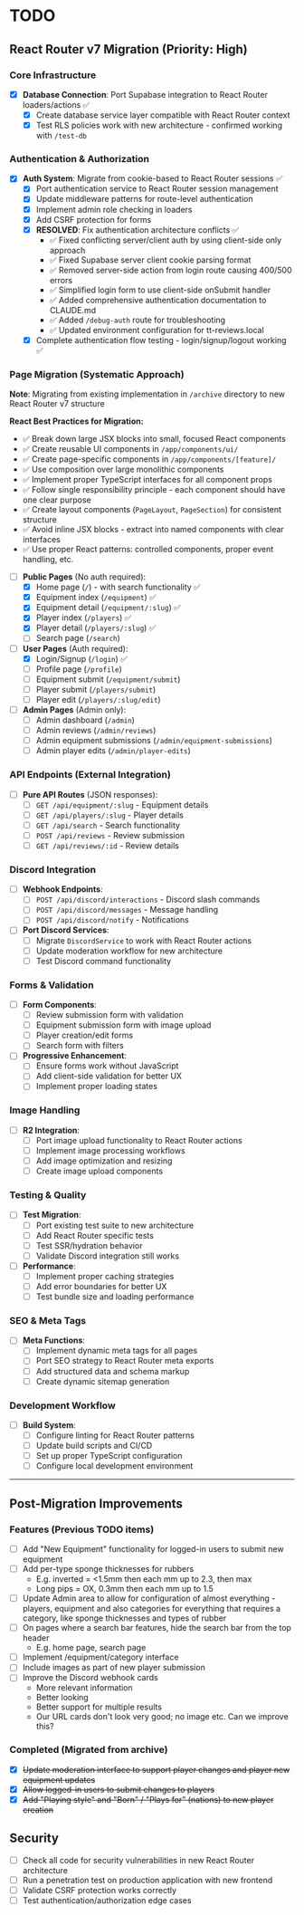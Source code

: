 # TODO

## React Router v7 Migration (Priority: High)

### Core Infrastructure
- [x] **Database Connection**: Port Supabase integration to React Router loaders/actions ✅
  - [x] Create database service layer compatible with React Router context
  - [x] Test RLS policies work with new architecture - confirmed working with `/test-db`

### Authentication & Authorization  
- [x] **Auth System**: Migrate from cookie-based to React Router sessions ✅
  - [x] Port authentication service to React Router session management
  - [x] Update middleware patterns for route-level authentication  
  - [x] Implement admin role checking in loaders
  - [x] Add CSRF protection for forms
  - [x] **RESOLVED**: Fix authentication architecture conflicts ✅
    - ✅ Fixed conflicting server/client auth by using client-side only approach
    - ✅ Fixed Supabase server client cookie parsing format
    - ✅ Removed server-side action from login route causing 400/500 errors
    - ✅ Simplified login form to use client-side onSubmit handler
    - ✅ Added comprehensive authentication documentation to CLAUDE.md
    - ✅ Added `/debug-auth` route for troubleshooting
    - ✅ Updated environment configuration for tt-reviews.local
  - [x] Complete authentication flow testing - login/signup/logout working ✅

### Page Migration (Systematic Approach)
**Note**: Migrating from existing implementation in `/archive` directory to new React Router v7 structure

**React Best Practices for Migration:**
- ✅ Break down large JSX blocks into small, focused React components
- ✅ Create reusable UI components in `/app/components/ui/` 
- ✅ Create page-specific components in `/app/components/[feature]/`
- ✅ Use composition over large monolithic components
- ✅ Implement proper TypeScript interfaces for all component props
- ✅ Follow single responsibility principle - each component should have one clear purpose
- ✅ Create layout components (`PageLayout`, `PageSection`) for consistent structure
- ✅ Avoid inline JSX blocks - extract into named components with clear interfaces
- ✅ Use proper React patterns: controlled components, proper event handling, etc.

- [ ] **Public Pages** (No auth required):
  - [x] Home page (`/`) - with search functionality ✅
  - [x] Equipment index (`/equipment`) ✅
  - [x] Equipment detail (`/equipment/:slug`) ✅
  - [x] Player index (`/players`) ✅
  - [x] Player detail (`/players/:slug`) ✅
  - [ ] Search page (`/search`)

- [ ] **User Pages** (Auth required):
  - [x] Login/Signup (`/login`) ✅
  - [ ] Profile page (`/profile`)
  - [ ] Equipment submit (`/equipment/submit`)
  - [ ] Player submit (`/players/submit`)
  - [ ] Player edit (`/players/:slug/edit`)

- [ ] **Admin Pages** (Admin only):
  - [ ] Admin dashboard (`/admin`)
  - [ ] Admin reviews (`/admin/reviews`)
  - [ ] Admin equipment submissions (`/admin/equipment-submissions`)
  - [ ] Admin player edits (`/admin/player-edits`)

### API Endpoints (External Integration)
- [ ] **Pure API Routes** (JSON responses):
  - [ ] `GET /api/equipment/:slug` - Equipment details
  - [ ] `GET /api/players/:slug` - Player details
  - [ ] `GET /api/search` - Search functionality
  - [ ] `POST /api/reviews` - Review submission
  - [ ] `GET /api/reviews/:id` - Review details

### Discord Integration
- [ ] **Webhook Endpoints**: 
  - [ ] `POST /api/discord/interactions` - Discord slash commands
  - [ ] `POST /api/discord/messages` - Message handling  
  - [ ] `POST /api/discord/notify` - Notifications
- [ ] **Port Discord Services**:
  - [ ] Migrate `DiscordService` to work with React Router actions
  - [ ] Update moderation workflow for new architecture
  - [ ] Test Discord command functionality

### Forms & Validation
- [ ] **Form Components**:
  - [ ] Review submission form with validation
  - [ ] Equipment submission form with image upload
  - [ ] Player creation/edit forms
  - [ ] Search form with filters
- [ ] **Progressive Enhancement**:
  - [ ] Ensure forms work without JavaScript
  - [ ] Add client-side validation for better UX
  - [ ] Implement proper loading states

### Image Handling
- [ ] **R2 Integration**:
  - [ ] Port image upload functionality to React Router actions
  - [ ] Implement image processing workflows
  - [ ] Add image optimization and resizing
  - [ ] Create image upload components

### Testing & Quality
- [ ] **Test Migration**:
  - [ ] Port existing test suite to new architecture
  - [ ] Add React Router specific tests
  - [ ] Test SSR/hydration behavior
  - [ ] Validate Discord integration still works
- [ ] **Performance**:
  - [ ] Implement proper caching strategies
  - [ ] Add error boundaries for better UX
  - [ ] Test bundle size and loading performance

### SEO & Meta Tags
- [ ] **Meta Functions**:
  - [ ] Implement dynamic meta tags for all pages
  - [ ] Port SEO strategy to React Router meta exports
  - [ ] Add structured data and schema markup
  - [ ] Create dynamic sitemap generation

### Development Workflow
- [ ] **Build System**:
  - [ ] Configure linting for React Router patterns
  - [ ] Update build scripts and CI/CD
  - [ ] Set up proper TypeScript configuration
  - [ ] Configure local development environment

---

## Post-Migration Improvements

### Features (Previous TODO items)
- [ ] Add "New Equipment" functionality for logged-in users to submit new equipment
- [ ] Add per-type sponge thicknesses for rubbers
  - E.g. inverted = <1.5mm then each mm up to 2.3, then max
  - Long pips = OX, 0.3mm then each mm up to 1.5
- [ ] Update Admin area to allow for configuration of almost everything - players, equipment and also categories for everything that requires a category, like sponge thicknesses and types of rubber
- [ ] On pages where a search bar features, hide the search bar from the top header
  - E.g. home page, search page
- [ ] Implement /equipment/category interface
- [ ] Include images as part of new player submission
- [ ] Improve the Discord webhook cards
  - More relevant information
  - Better looking
  - Better support for multiple results
  - Our URL cards don't look very good; no image etc. Can we improve this?

### Completed (Migrated from archive)
- [x] ~~Update moderation interface to support player changes and player new equipment updates~~
- [x] ~~Allow logged-in users to submit changes to players~~
- [x] ~~Add "Playing style" and "Born" / "Plays for" (nations) to new player creation~~

## Security

- [ ] Check all code for security vulnerabilities in new React Router architecture
- [ ] Run a penetration test on production application with new frontend
- [ ] Validate CSRF protection works correctly
- [ ] Test authentication/authorization edge cases